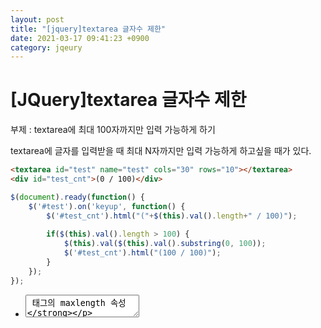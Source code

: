 ```yaml
---
layout: post
title: "[jquery]textarea 글자수 제한"
date: 2021-03-17 09:41:23 +0900
category: jqeury
---
```


# [JQuery]textarea 글자수 제한

부제 : textarea에 최대 100자까지만 입력 가능하게 하기 

textarea에 글자를 입력받을 때 최대 N자까지만 입력 가능하게 하고싶을 때가 있다. 

```html
<textarea id="test" name="test" cols="30" rows="10"></textarea>
<div id="test_cnt">(0 / 100)</div>
```

```jsx
$(document).ready(function() {
    $('#test').on('keyup', function() {
        $('#test_cnt').html("("+$(this).val().length+" / 100)");
 
        if($(this).val().length > 100) {
            $(this).val($(this).val().substring(0, 100));
            $('#test_cnt').html("(100 / 100)");
        }
    });
});
```

- **<textarea> 태그의 maxlength 속성**

    <textarea> 태그의 maxlength 속성은 <textarea> 요소에 입력할 수 있는 최대 문자수를 명시합니다.

```jsx
<textarea maxlength="100"></textarea>
```